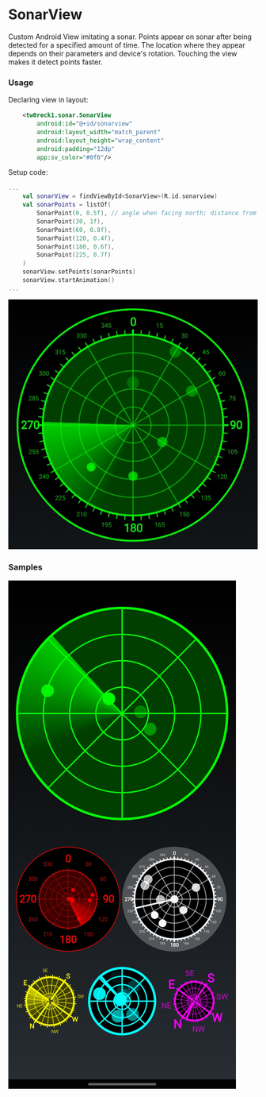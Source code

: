 # SonarView
Custom Android View imitating a sonar. Points appear on sonar after being detected for a specified amount of time. The location where they appear depends on their parameters and device's rotation. Touching the view makes it detect points faster.
### Usage
Declaring view in layout:
```xml
    <tw0reck1.sonar.SonarView
        android:id="@+id/sonarview"
        android:layout_width="match_parent"
        android:layout_height="wrap_content"
        android:padding="12dp"
        app:sv_color="#0f0"/>
```
Setup code:
```kotlin
...
    val sonarView = findViewById<SonarView>(R.id.sonarview)
    val sonarPoints = listOf(
        SonarPoint(0, 0.5f), // angle when facing north; distance from center;
        SonarPoint(30, 1f),
        SonarPoint(60, 0.8f),
        SonarPoint(120, 0.4f),
        SonarPoint(180, 0.6f),
        SonarPoint(225, 0.7f)
    )
    sonarView.setPoints(sonarPoints)
    sonarView.startAnimation()
...
```
![Sample](sample.jpg)
### Samples
![Screenshot](screenshot.jpg)